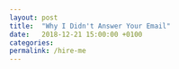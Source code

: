 ```yaml
---
layout: post
title:  "Why I Didn't Answer Your Email"
date:   2018-12-21 15:00:00 +0100
categories:
permalink: /hire-me
---
```

